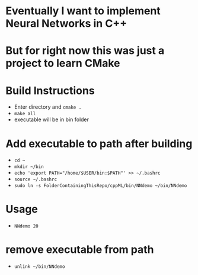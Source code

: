 # Eventually I want to implement Neural Networks in C++
# But for right now this was just a project to learn CMake

# Build Instructions
* Enter directory and `cmake .`
* `make all`
* executable will be in bin folder

# Add executable to path after building

* `cd ~`
* `mkdir ~/bin`
* `echo 'export PATH="/home/$USER/bin:$PATH"' >> ~/.bashrc`
* `source ~/.bashrc`
* `sudo ln -s FolderContainingThisRepo/cppML/bin/NNdemo ~/bin/NNdemo`

# Usage
* `NNdemo 20`

# remove executable from path
* `unlink ~/bin/NNdemo`

